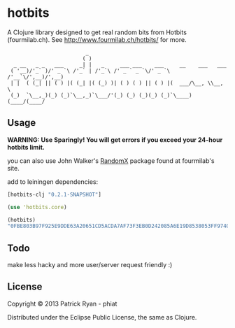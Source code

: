 # hotbits

A Clojure library designed to get real random bits from Hotbits (fourmilab.ch).  See http://www.fourmilab.ch/hotbits/ for more.


	                         _                                             
	                        ( )                                            
	  _ __   _ _   ___     _| |   _     ___ ___    ___     __    ___   ___ 
	 ( '__)/'_` )/' _ `\ /'_` | /'_`\ /' _ ` _ `\/' _ `\ /'__`\/',__)/',__)
	 | |  ( (_| || ( ) |( (_| |( (_) )| ( ) ( ) || ( ) |(  ___/\__, \\__, \
	 (_)  `\__,_)(_) (_)`\__,_)`\___/'(_) (_) (_)(_) (_)`\____)(____/(____/

## Usage

**WARNING: Use Sparingly! You will get errors if you exceed your 24-hour hotbits limit.**

you can also use John Walker's [RandomX](http://www.fourmilab.ch/hotbits/source/randomX/randomX.tar.gz)  package found at fourmilab's site.

add to leiningen dependencies:
```clojure
[hotbits-clj "0.2.1-SNAPSHOT"]
```

```clojure
(use 'hotbits.core)

(hotbits)
"0FBE803B97F925E9DDE63A20651CD5ACDA7AF73F3EB0D242085A6E19D8538053FF974005DA3D83B40ED42063B3268D449019889338BD0F939CC9E5782A3A5043D2B291CEDB9DB98205A6D2329CE986EEE387125D501E91E0C144E630CCA8552A7880E3205F5DF4C3D45335EE0CB517D4660BD97975195284119F206DEB392D1D"
```

## Todo

make less hacky and more user/server request friendly :)

## License

Copyright © 2013 Patrick Ryan - phiat

Distributed under the Eclipse Public License, the same as Clojure.
